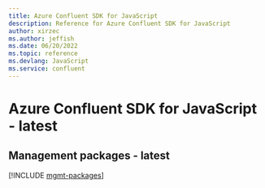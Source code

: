 ```yaml
---
title: Azure Confluent SDK for JavaScript
description: Reference for Azure Confluent SDK for JavaScript
author: xirzec
ms.author: jeffish
ms.date: 06/20/2022
ms.topic: reference
ms.devlang: JavaScript
ms.service: confluent
---
```

# Azure Confluent SDK for JavaScript - latest
## Management packages - latest
[!INCLUDE [mgmt-packages](confluent-mgmt-index.md)]

